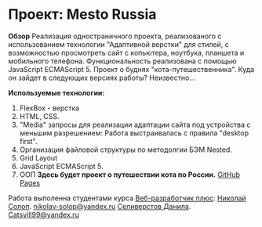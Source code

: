# Проект: Mesto Russia

**Обзор**
Реализация одностраничного проекта, реализованого с использованием технологии "Адаптивной верстки" для стилей, с возможностью просмотреть сайт с копьютера, ноутбука, планшета и мобильного телефона. Функциональность реализована с помощью JavaScript ECMAScript 5.
Проект о буднях "кота-путешественника". Куда он зайдет в следующих версиях работы? Неизвестно...

**Используемые технологии:**
1. FlexBox - верстка
2. HTML, CSS.
3. "Media" запросы для реализации адаптации сайта под устройства с меньшим разрешением: Работа выстраивалась с правила "desktop first".
4. Организация файловой структуры по методолгии БЭМ Nested.
5. Grid Layout
6. JavaScript ECMAScript 5.
7. OOП
**Здесь будет проект о путешествии кота по России.**
[GitHub Pages](https://seliverstovdanila.github.io/mesto-project/)

Работа выполенна студентами курса [Веб-разработчик плюс](https://practicum.yandex.ru/):
[Николай Солоп](https://github.com/NikolaySolop). nikolay-solop@yandex.ru
[Селиверстов Данила](https://github.com/SeliverstovDanila). Catsvill99@yandex.ru
